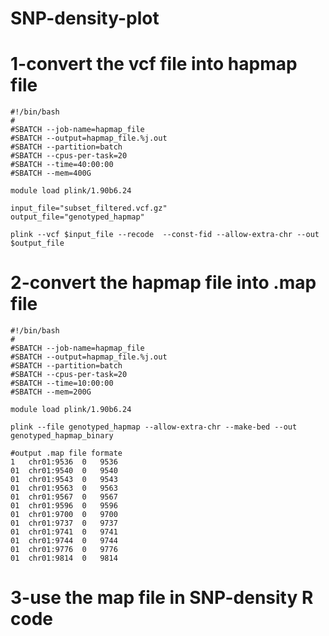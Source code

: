 # SNP-density-plot

# 1-convert the vcf file into hapmap file
    #!/bin/bash
    #
    #SBATCH --job-name=hapmap_file
    #SBATCH --output=hapmap_file.%j.out
    #SBATCH --partition=batch
    #SBATCH --cpus-per-task=20
    #SBATCH --time=40:00:00
    #SBATCH --mem=400G
    
    module load plink/1.90b6.24
    
    input_file="subset_filtered.vcf.gz"
    output_file="genotyped_hapmap"
    
    plink --vcf $input_file --recode  --const-fid --allow-extra-chr --out $output_file

# 2-convert the hapmap file into .map file

    #!/bin/bash
    #
    #SBATCH --job-name=hapmap_file
    #SBATCH --output=hapmap_file.%j.out
    #SBATCH --partition=batch
    #SBATCH --cpus-per-task=20
    #SBATCH --time=10:00:00
    #SBATCH --mem=200G
    
    module load plink/1.90b6.24
    
    plink --file genotyped_hapmap --allow-extra-chr --make-bed --out genotyped_hapmap_binary

    #output .map file formate
    1	chr01:9536	0	9536
    01	chr01:9540	0	9540
    01	chr01:9543	0	9543
    01	chr01:9563	0	9563
    01	chr01:9567	0	9567
    01	chr01:9596	0	9596
    01	chr01:9700	0	9700
    01	chr01:9737	0	9737
    01	chr01:9741	0	9741
    01	chr01:9744	0	9744
    01	chr01:9776	0	9776
    01	chr01:9814	0	9814


# 3-use the map file in SNP-density R code
